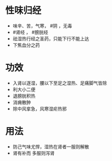 # 性味归经
- 味辛、苦，气寒， #阴 ，无毒
- #肾经 ， #膀胱经 
- 祛湿热行经之圣药，只能下行不能上达
- 下焦血分之药
# 功效
- 入肾以逐湿，腰以下至足之湿热、足痛脚气皆除
- 利大小二便
- 退膀胱积热
- 消痈散肿
- 除中风挛急，风寒湿疟热邪
# 用法
- 防己气味尤悍，湿热在肾者一服则解散
- 肾有补而 多服则泻肾
